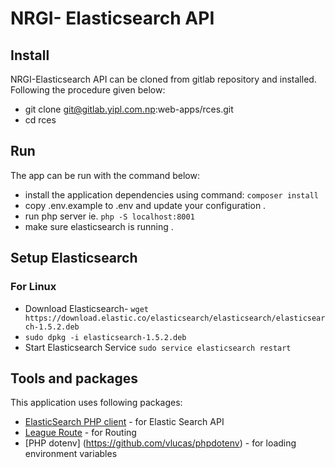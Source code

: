 # NRGI- Elasticsearch API

## Install

NRGI-Elasticsearch API can be cloned from gitlab repository and installed. Following the procedure given below:

* git clone git@gitlab.yipl.com.np:web-apps/rces.git
* cd rces


## Run

The app can be run with the command below:

* install the application dependencies using command: `composer install`
* copy .env.example to .env and update your configuration .
* run php server ie. `php -S localhost:8001`
* make sure elasticsearch is running .

## Setup Elasticsearch

### For Linux

* Download Elasticsearch- `wget https://download.elastic.co/elasticsearch/elasticsearch/elasticsearch-1.5.2.deb`
* `sudo dpkg -i elasticsearch-1.5.2.deb`
* Start Elasticsearch Service `sudo service elasticsearch restart`

## Tools and packages

This application uses following packages:

* [ElasticSearch PHP client](https://github.com/elastic/elasticsearch-php) - for Elastic Search API 
* [League Route](http://route.thephpleague.com/) - for Routing 
* [PHP dotenv] (https://github.com/vlucas/phpdotenv) - for loading environment variables

